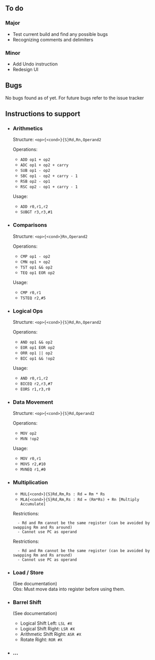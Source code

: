## To do
### Major
- Test current build and find any possible bugs
- Recognizing comments and delimiters  

### Minor
- Add Undo instruction
- Redesign UI

## Bugs
No bugs found as of yet. For future bugs refer to the issue tracker

## Instructions to support
- ### Arithmetics  
    Structure: `<op>{<cond>}{S}Rd,Rn,Operand2`  
    
    Operations:  
    * `ADD op1 + op2`  
    * `ADC op1 + op2 + carry`  
    * `SUB op1 - op2`  
    * `SBC op1 - op2 + carry - 1`  
    * `RSB op2 - op1`  
    * `RSC op2 - op1 + carry - 1`  
    
    Usage:  
    * `ADD r0,r1,r2`  
    * `SUBGT r3,r3,#1` 

- ### Comparisons  
    Structure: `<op>{<cond>}Rn,Operand2`  
    
    Operations:
    * `CMP op1 - op2`  
    * `CMN op1 + op2`  
    * `TST op1 && op2`  
    * `TEQ op1 EOR op2` 
     
    Usage:
    - `CMP r0,r1`  
    - `TSTEQ r2,#5`

 
- ### Logical Ops  
    Structure:  `<op>{<cond>}{S}Rd,Rn,Operand2`  
    
    Operations:
    * `AND op1 && op2`  
    * `EOR op1 EOR op2`  
    * `ORR op1 || op2`  
    * `BIC op1 && !op2`  

    Usage:
    - `AND r0,r1,r2`  
    - `BICEQ r2,r3,#7`  
    - `EORS r1,r3,r0`  


- ### Data Movement  
     Structure: `<op>{<cond>}{S}Rd,Operand2`  
     
     Operations:
     * `MOV op2`  
     * `MVN !op2`  
     
     Usage:
     - `MOV r0,r1`  
     - `MOVS r2,#10`  
     - `MVNEQ r1,#0`  

- ### Multiplication  
    * `MUL{<cond>}{S}Rd,Rm,Rs : Rd = Rm * Rs`  
    * `MLA{<cond>}{S}Rd,Rm,Rs : Rd = (Rm*Rs) + Rn [Multiply Accumulate]`

    Restrictions:  

        - Rd and Rm cannot be the same register (can be avoided by swapping Rm and Rs around)
        - Cannot use PC as operand

    Restrictions:

        - Rd and Rm cannot be the same register (can be avoided by swapping Rm and Rs around)
        - Cannot use PC as operand

- ### Load / Store  
    (See documentation)  
    Obs: Must move data into register before using them.
    

- ### Barrel Shift
    (See documentation)

    * Logical Shift Left: `LSL #X`
    * Logical Shift Right: `LSR #X`
    * Arithmetic Shift Right: `ASR #X`
    * Rotate Right: `ROR #X`
    
- ### ...
